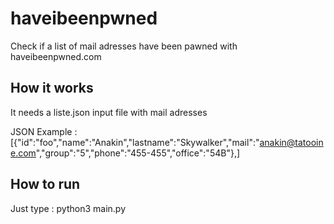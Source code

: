 # haveibeenpwned
Check if a list of mail adresses have been pawned with haveibeenpwned.com

## How it works
It needs a liste.json input file with mail adresses

JSON Example :
[{"id":"foo","name":"Anakin","lastname":"Skywalker","mail":"anakin@tatooine.com","group":"5","phone":"455-455","office":"54B"},]

## How to run

Just type : python3 main.py
